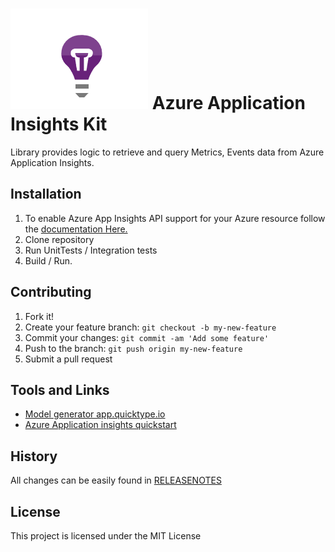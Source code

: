 # ![App Insights Icon](https://raw.githubusercontent.com/Boriszn/AzureApplicationInsightsKit/develop/assets/img/application-insights-logo.png "App Insights")  Azure Application Insights Kit

Library provides logic to retrieve and query Metrics, Events data from Azure Application Insights.

## Installation

1. To enable Azure App Insights API support for your Azure resource follow the [documentation Here.](https://dev.applicationinsights.io/quickstart)
2. Clone repository
3. Run UnitTests / Integration tests
4. Build / Run.

## Contributing

1. Fork it!
2. Create your feature branch: `git checkout -b my-new-feature`
3. Commit your changes: `git commit -am 'Add some feature'`
4. Push to the branch: `git push origin my-new-feature`
5. Submit a pull request

## Tools and Links

- [Model generator app.quicktype.io](https://app.quicktype.io)
- [Azure Application insights quickstart](https://dev.applicationinsights.io/quickstart)
 

## History

All changes can be easily found in [RELEASENOTES](ReleaseNotes.md)

## License

This project is licensed under the MIT License